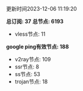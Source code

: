 更新时间2023-12-06 11:19:20

**总订阅: 37**
**总节点: 6193**
- vless节点: 11

**google ping有效节点: 188**
- v2ray节点: 109
- ssr节点: 8
- ss节点: 53
- trojan节点: 18
